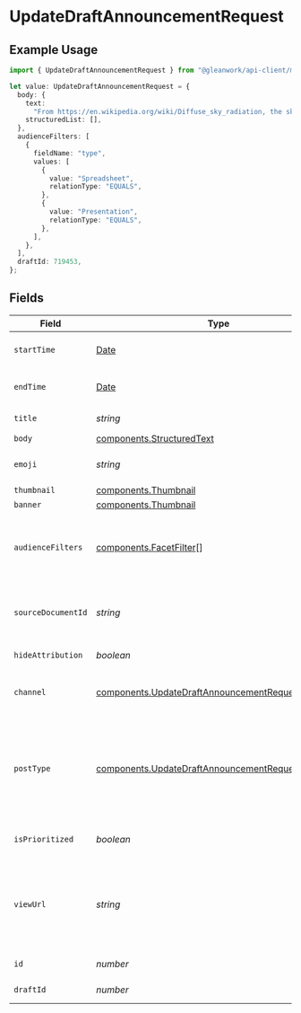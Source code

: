 # UpdateDraftAnnouncementRequest

## Example Usage

```typescript
import { UpdateDraftAnnouncementRequest } from "@gleanwork/api-client/models/components";

let value: UpdateDraftAnnouncementRequest = {
  body: {
    text:
      "From https://en.wikipedia.org/wiki/Diffuse_sky_radiation, the sky is blue because blue light is more strongly scattered than longer-wavelength light.",
    structuredList: [],
  },
  audienceFilters: [
    {
      fieldName: "type",
      values: [
        {
          value: "Spreadsheet",
          relationType: "EQUALS",
        },
        {
          value: "Presentation",
          relationType: "EQUALS",
        },
      ],
    },
  ],
  draftId: 719453,
};
```

## Fields

| Field                                                                                                                                                                                                 | Type                                                                                                                                                                                                  | Required                                                                                                                                                                                              | Description                                                                                                                                                                                           |
| ----------------------------------------------------------------------------------------------------------------------------------------------------------------------------------------------------- | ----------------------------------------------------------------------------------------------------------------------------------------------------------------------------------------------------- | ----------------------------------------------------------------------------------------------------------------------------------------------------------------------------------------------------- | ----------------------------------------------------------------------------------------------------------------------------------------------------------------------------------------------------- |
| `startTime`                                                                                                                                                                                           | [Date](https://developer.mozilla.org/en-US/docs/Web/JavaScript/Reference/Global_Objects/Date)                                                                                                         | :heavy_minus_sign:                                                                                                                                                                                    | The date and time at which the announcement becomes active.                                                                                                                                           |
| `endTime`                                                                                                                                                                                             | [Date](https://developer.mozilla.org/en-US/docs/Web/JavaScript/Reference/Global_Objects/Date)                                                                                                         | :heavy_minus_sign:                                                                                                                                                                                    | The date and time at which the announcement expires.                                                                                                                                                  |
| `title`                                                                                                                                                                                               | *string*                                                                                                                                                                                              | :heavy_minus_sign:                                                                                                                                                                                    | The headline of the announcement.                                                                                                                                                                     |
| `body`                                                                                                                                                                                                | [components.StructuredText](../../models/components/structuredtext.md)                                                                                                                                | :heavy_minus_sign:                                                                                                                                                                                    | N/A                                                                                                                                                                                                   |
| `emoji`                                                                                                                                                                                               | *string*                                                                                                                                                                                              | :heavy_minus_sign:                                                                                                                                                                                    | An emoji used to indicate the nature of the announcement.                                                                                                                                             |
| `thumbnail`                                                                                                                                                                                           | [components.Thumbnail](../../models/components/thumbnail.md)                                                                                                                                          | :heavy_minus_sign:                                                                                                                                                                                    | N/A                                                                                                                                                                                                   |
| `banner`                                                                                                                                                                                              | [components.Thumbnail](../../models/components/thumbnail.md)                                                                                                                                          | :heavy_minus_sign:                                                                                                                                                                                    | N/A                                                                                                                                                                                                   |
| `audienceFilters`                                                                                                                                                                                     | [components.FacetFilter](../../models/components/facetfilter.md)[]                                                                                                                                    | :heavy_minus_sign:                                                                                                                                                                                    | Filters which restrict who should see the announcement. Values are taken from the corresponding filters in people search.                                                                             |
| `sourceDocumentId`                                                                                                                                                                                    | *string*                                                                                                                                                                                              | :heavy_minus_sign:                                                                                                                                                                                    | The Glean Document ID of the source document this Announcement was created from (e.g. Slack thread).                                                                                                  |
| `hideAttribution`                                                                                                                                                                                     | *boolean*                                                                                                                                                                                             | :heavy_minus_sign:                                                                                                                                                                                    | Whether or not to hide an author attribution.                                                                                                                                                         |
| `channel`                                                                                                                                                                                             | [components.UpdateDraftAnnouncementRequestChannel](../../models/components/updatedraftannouncementrequestchannel.md)                                                                                  | :heavy_minus_sign:                                                                                                                                                                                    | This determines whether this is a Social Feed post or a regular announcement.                                                                                                                         |
| `postType`                                                                                                                                                                                            | [components.UpdateDraftAnnouncementRequestPostType](../../models/components/updatedraftannouncementrequestposttype.md)                                                                                | :heavy_minus_sign:                                                                                                                                                                                    | This determines whether this is an external-link post or a regular announcement post. TEXT - Regular announcement that can contain rich text. LINK - Announcement that is linked to an external site. |
| `isPrioritized`                                                                                                                                                                                       | *boolean*                                                                                                                                                                                             | :heavy_minus_sign:                                                                                                                                                                                    | Used by the Social Feed to pin posts to the front of the feed.                                                                                                                                        |
| `viewUrl`                                                                                                                                                                                             | *string*                                                                                                                                                                                              | :heavy_minus_sign:                                                                                                                                                                                    | URL for viewing the announcement. It will be set to document URL for announcements from other datasources e.g. simpplr. Can only be written when channel="SOCIAL_FEED".                               |
| `id`                                                                                                                                                                                                  | *number*                                                                                                                                                                                              | :heavy_minus_sign:                                                                                                                                                                                    | The opaque id of the announcement.                                                                                                                                                                    |
| `draftId`                                                                                                                                                                                             | *number*                                                                                                                                                                                              | :heavy_check_mark:                                                                                                                                                                                    | The opaque id of the draft.                                                                                                                                                                           |